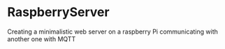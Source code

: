 # RaspberryServer
Creating a minimalistic web server on a raspberry Pi communicating with another one with MQTT 
